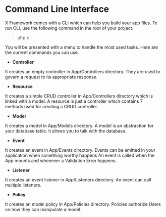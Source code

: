 # Command Line Interface

X Framework comes with a CLI which can help you build your 
app files. To run CLI, use the following command in the
root of your project.

> php x

You will be presented with a menu to handle the most used
tasks. Here are the current commands you can use.

- **Controller**

It creates an empty controller in App/Controllers directory.
They are used to govern a request to its appropriate response.

- **Resource**

It creates a simple CRUD controller in App/Controllers 
directory which is linked with a model. A resource is just a
controller which contains 7 methods used for creating a
CRUD controller.

- **Model**

It creates a model in App/Models directory. A model is an
abstraction for your database table. It allows you to
talk with the database.

- **Event**

It creates an event in App/Events directory. Events can be
emitted in your application when something worthy happens
An event is called when the App mounts and whenever a
Validation Error happens.

- **Listener**

It creates an event listener in App/Listeners directory. An
event can call multiple listeners.

- **Policy**

It creates an model policy in App/Policies directory.
Policies authorize Users on how they can manipulate a
model.
